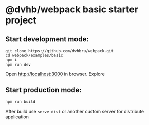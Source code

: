 # @dvhb/webpack basic starter project

## Start development mode:

```
git clone https://github.com/dvhbru/webpack.git
cd webpack/examples/basic
npm i
npm run dev
```

Open [http://localhost:3000](http://localhost:3000) in browser. Explore

## Start production mode:

```
npm run build
```

After build use `serve dist` or another custom server for distribute application
